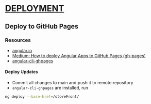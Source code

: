 # [DEPLOYMENT](https://angular.io/guide/deployment)

## Deploy to GitHub Pages

### Resources

- [angular.io](https://angular.io/guide/deployment)
- [Medium: How to deploy Angular Apps to GitHub Pages (gh-pages)](https://medium.com/tech-insights/how-to-deploy-angular-apps-to-github-pages-gh-pages-896c4e10f9b4)
- [angular-cli-ghpages](https://github.com/angular-schule/angular-cli-ghpages)

#### Deploy Updates

- Commit all changes to main and push it to remote repository
- `angular-cli-ghpages` are installed, run

```bash
ng deploy --base-href=/storeFront/
```

